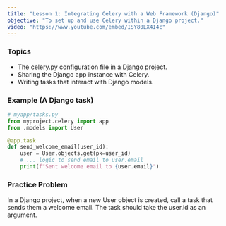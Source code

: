```yaml
---
title: "Lesson 1: Integrating Celery with a Web Framework (Django)"
objective: "To set up and use Celery within a Django project."
video: "https://www.youtube.com/embed/ISY80LX4I4c"
---
```


### Topics

- The celery.py configuration file in a Django project.
- Sharing the Django app instance with Celery.
- Writing tasks that interact with Django models.

### Example (A Django task)

```python
# myapp/tasks.py
from myproject.celery import app
from .models import User

@app.task
def send_welcome_email(user_id):
    user = User.objects.get(pk=user_id)
    # ... logic to send email to user.email
    print(f"Sent welcome email to {user.email}")
```

### Practice Problem

In a Django project, when a new User object is created, call a task that sends them a welcome email. The task should take the user.id as an argument.
